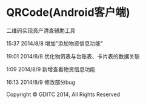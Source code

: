 ﻿QRCode(Android客户端)
======

二维码实现资产清查辅助工具

15:37 2014/8/8 增加"添加物资信息功能"

19:01 2014/8/8 优化物资表与台账表、卡片表的数据关联

1:09 2014/8/9 新增查看物资信息功能

16:13 2014/8/9 修改部分bug

Copyright © GDITC 2014, All Rights Reserved